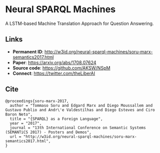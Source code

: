 # Neural SPARQL Machines
A LSTM-based Machine Translation Approach for Question Answering.

## Links

* **Permanent ID**: http://w3id.org/neural-sparql-machines/soru-marx-semantics2017.html
* **Paper**: https://arxiv.org/abs/1708.07624
* **Source code**: https://github.com/AKSW/NSpM
* **Connect**: https://twitter.com/theLiberAI

## Cite

```
@proceedings{soru-marx-2017,
  author = "Tommaso Soru and Edgard Marx and Diego Moussallem and Gustavo Publio and Andr\'e Valdestilhas and Diego Esteves and Ciro Baron Neto",
  title = "{SPARQL} as a Foreign Language",
  year = "2017",
  journal = "13th International Conference on Semantic Systems (SEMANTiCS 2017) - Posters and Demos",
  url = "http://w3id.org/neural-sparql-machines/soru-marx-semantics2017.html",
}
```
